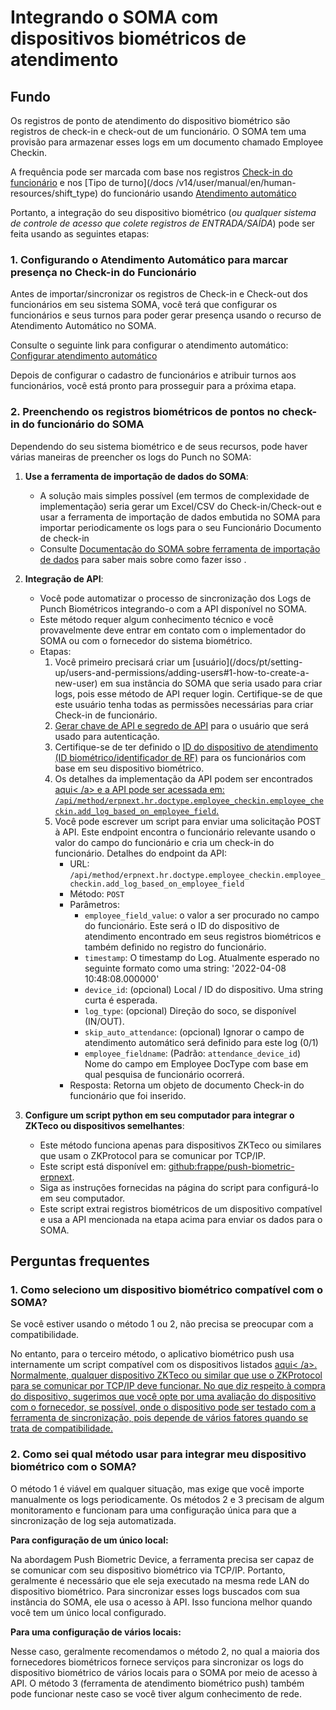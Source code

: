 # Integrando o SOMA com dispositivos biométricos de atendimento


## Fundo


Os registros de ponto de atendimento do dispositivo biométrico são registros de check-in e check-out de um funcionário. O SOMA tem uma provisão para armazenar esses logs em um documento chamado Employee Checkin.


A frequência pode ser marcada com base nos registros [Check-in do funcionário](/docs/pt/human-resources/employee_checkin) e nos [Tipo de turno](/docs /v14/user/manual/en/human-resources/shift_type) do funcionário usando [Atendimento automático](/docs/pt/human-resources/auto-atendimento )


Portanto, a integração do seu dispositivo biométrico (*ou qualquer sistema de controle de acesso que colete registros de ENTRADA/SAÍDA*) pode ser feita usando as seguintes etapas:


### 1. Configurando o Atendimento Automático para marcar presença no Check-in do Funcionário


Antes de importar/sincronizar os registros de Check-in e Check-out dos funcionários em seu sistema SOMA, você terá que configurar os funcionários e seus turnos para poder gerar presença usando o recurso de Atendimento Automático no SOMA.


Consulte o seguinte link para configurar o atendimento automático: [Configurar atendimento automático](/docs/pt/human-resources/auto-attendance)


Depois de configurar o cadastro de funcionários e atribuir turnos aos funcionários, você está pronto para prosseguir para a próxima etapa.


### 2. Preenchendo os registros biométricos de pontos no check-in do funcionário do SOMA


Dependendo do seu sistema biométrico e de seus recursos, pode haver várias maneiras de preencher os logs do Punch no SOMA:


1. **Use a ferramenta de importação de dados do SOMA**:


	* A solução mais simples possível (em termos de complexidade de implementação) seria gerar um Excel/CSV do Check-in/Check-out e usar a ferramenta de importação de dados embutida no SOMA para importar periodicamente os logs para o seu Funcionário Documento de check-in
	* Consulte [Documentação do SOMA sobre ferramenta de importação de dados](/docs/pt/setting-up/data/data-import) para saber mais sobre como fazer isso .
2. **Integração de API**:


	* Você pode automatizar o processo de sincronização dos Logs de Punch Biométricos integrando-o com a API disponível no SOMA.
	* Este método requer algum conhecimento técnico e você provavelmente deve entrar em contato com o implementador do SOMA ou com o fornecedor do sistema biométrico.
	* Etapas:
		1. Você primeiro precisará criar um [usuário](/docs/pt/setting-up/users-and-permissions/adding-users#1-how-to-create-a- new-user) em sua instância do SOMA que seria usado para criar logs, pois esse método de API requer login. Certifique-se de que este usuário tenha todas as permissões necessárias para criar Check-in de funcionário.
		2. [Gerar chave de API e segredo de API](/docs/pt/setting-up/users-and-permissions/adding-users#210-api-access) para o usuário que será usado para autenticação.
		3. Certifique-se de ter definido o  [ID do dispositivo de atendimento (ID biométrico/identificador de RF)](/docs/pt/human-resources/auto-attendance#3-setup-attendance-device-id-field-in-employee) para os funcionários com base em seu dispositivo biométrico.
		4. Os detalhes da implementação da API podem ser encontrados [aqui< /a> e a API pode ser acessada em: `/api/method/erpnext.hr.doctype.employee_checkin.employee_checkin.add_log_based_on_employee_field`.](https://github.com/frappe/erpnext/blob/develop/erpnext/hr/doctype/employee_checkin/employee_checkin.py#L49-L78)
		5. Você pode escrever um script para enviar uma solicitação POST à ​​API. Este endpoint encontra o funcionário relevante usando o valor do campo do funcionário e cria um check-in do funcionário. Detalhes do endpoint da API:
			+ URL: `/api/method/erpnext.hr.doctype.employee_checkin.employee_checkin.add_log_based_on_employee_field`
			+ Método: `POST`
			+ Parâmetros:
				- `employee_field_value`: o valor a ser procurado no campo do funcionário. Este será o ID do dispositivo de atendimento encontrado em seus registros biométricos e também definido no registro do funcionário.
				- `timestamp`: O timestamp do Log. Atualmente esperado no seguinte formato como uma string: '2022-04-08 10:48:08.000000'
				- `device_id`: (opcional) Local / ID do dispositivo. Uma string curta é esperada.
				- `log_type`: (opcional) Direção do soco, se disponível (IN/OUT).
				- `skip_auto_attendance`: (opcional) Ignorar o campo de atendimento automático será definido para este log (0/1)
				- `employee_fieldname`: (Padrão: `attendance_device_id`) Nome do campo em Employee DocType com base em qual pesquisa de funcionário ocorrerá.
			+ Resposta: Retorna um objeto de documento Check-in do funcionário que foi inserido.
3. **Configure um script python em seu computador para integrar o ZKTeco ou dispositivos semelhantes**:


	* Este método funciona apenas para dispositivos ZKTeco ou similares que usam o ZKProtocol para se comunicar por TCP/IP.
	* Este script está disponível em: [github:frappe/push-biometric-erpnext](https://github.com/frappe/push-biometric-erpnext).
	* Siga as instruções fornecidas na página do script para configurá-lo em seu computador.
	* Este script extrai registros biométricos de um dispositivo compatível e usa a API mencionada na etapa acima para enviar os dados para o SOMA.


## Perguntas frequentes


### 1. Como seleciono um dispositivo biométrico compatível com o SOMA?


Se você estiver usando o método 1 ou 2, não precisa se preocupar com a compatibilidade. 


No entanto, para o terceiro método, o aplicativo biométrico push usa internamente um script compatível com os dispositivos listados [aqui< /a>. Normalmente, qualquer dispositivo ZKTeco ou similar que use o ZKProtocol para se comunicar por TCP/IP deve funcionar. No que diz respeito à compra do dispositivo, sugerimos que você opte por uma avaliação do dispositivo com o fornecedor, se possível, onde o dispositivo pode ser testado com a ferramenta de sincronização, pois depende de vários fatores quando se trata de compatibilidade.](https://github.com/fananimi/pyzk#functional-devices)


### 2. Como sei qual método usar para integrar meu dispositivo biométrico com o SOMA?


O método 1 é viável em qualquer situação, mas exige que você importe manualmente os logs periodicamente. Os métodos 2 e 3 precisam de algum monitoramento e funcionam para uma configuração única para que a sincronização de log seja automatizada.


**Para configuração de um único local:**


Na abordagem Push Biometric Device, a ferramenta precisa ser capaz de se comunicar com seu dispositivo biométrico via TCP/IP. Portanto, geralmente é necessário que ele seja executado na mesma rede LAN do dispositivo biométrico. Para sincronizar esses logs buscados com sua instância do SOMA, ele usa o acesso à API. Isso funciona melhor quando você tem um único local configurado.


**Para uma configuração de vários locais:**


Nesse caso, geralmente recomendamos o método 2, no qual a maioria dos fornecedores biométricos fornece serviços para sincronizar os logs do dispositivo biométrico de vários locais para o SOMA por meio de acesso à API. O método 3 (ferramenta de atendimento biométrico push) também pode funcionar neste caso se você tiver algum conhecimento de rede.


